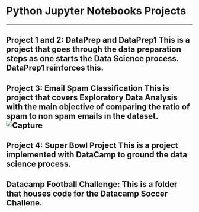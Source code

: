 # Python Jupyter Notebooks Projects

---
Project 1 and 2: DataPrep and DataPrep1
This is a project that goes through the data preparation steps as one starts the Data Science process. DataPrep1 reinforces this.
---
Project 3: Email Spam Classification
This is project that covers Exploratory Data Analysis with the main objective of comparing the ratio of spam to non spam emails in the dataset.
![Capture](https://user-images.githubusercontent.com/56107729/174633350-83051e2c-681d-4404-9566-eb08a8a9f134.PNG)
---
Project 4: Super Bowl Project
This is a project implemented with DataCamp to ground the data science process.
---
Datacamp Football Challenge:
This is a folder that houses code for the Datacamp Soccer Challene.
---
